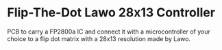 # Flip-The-Dot Lawo 28x13 Controller
PCB to carry a FP2800a IC and connect it with a microcontroller of your choice to a flip dot matrix with a 28x13 resolution made by Lawo.
